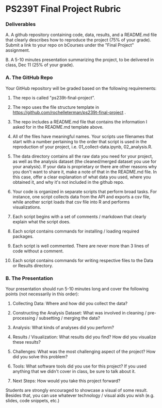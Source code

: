 # PS239T Final Project Rubric

### Deliverables

A. A github repository containing code, data, results, and a README.md file that clearly describes how to reproduce the project (75% of your grade). Submit a link to your repo on bCourses under the "Final Project" assignment.

B. A 5-10 minutes presentation summarizing the project, to be delivered in class, Dec 11 (25% of your grade).

### A. The GitHub Repo

Your GitHub repository will be graded based on the following requirements:

1. The repo is called "ps239t-final-project".

2. The repo uses the file structure template in https://github.com/rochelleterman/ps239t-final-project .

3. The repo includes a README.md file that contains the information I asked for in the README.md template above.

4. All of the files have meaningful names. Your scripts use filenames that start with a number pertaining to the order that script is used in the reproduction of your project, i.e. 01_collect-data.ipynb, 02_analysis.R.

5. The data directory contains all the raw data you need for your project, as well as the analysis dataset (the cleaned/merged dataset you use for your analysis). If your data is proprietary or there are other reasons why you don't want to share it, make a note of that in the README.md file. In this case, offer a clear explanation of what data you used, where you obtained it, and why it's not included in the github repo.

6. Your code is organized in separate scripts that perform broad tasks. For instance, one script collects data from the API and exports a csv file, while another script loads that csv file into R and performs visualizations.

7. Each script begins with a set of comments / markdown that clearly explain what the script does. 

8. Each script contains commands for installing / loading required packages.

9. Each script is well commented. There are never more than 3 lines of code without a comment.

10. Each script contains commands for writing respective files to the Data or Results directory.

### B. The Presentation

Your presentation should run 5-10 minutes long and cover the following points (not necessarily in this order):

1. Collecting Data: Where and how did you collect the data? 

2. Constructing the Analysis Dataset: What was involved in cleaning / pre-processing / subsetting / merging the data?

3. Analysis: What kinds of analyses did you perform?

4. Results / Visualization: What results did you find? How did you visualize these results?

5. Challenges: What was the most challenging aspect of the project? How did you solve this problem?

6. Tools: What software tools did you use for this project? If you used anything that we didn't cover in class, be sure to talk about it.

7. Next Steps: How would you take this project forward?

Students are strongly encouraged to showcase a visual of some result. Besides that, you can use whatever technology / visual aids you wish (e.g. slides, code snippets, etc.)
